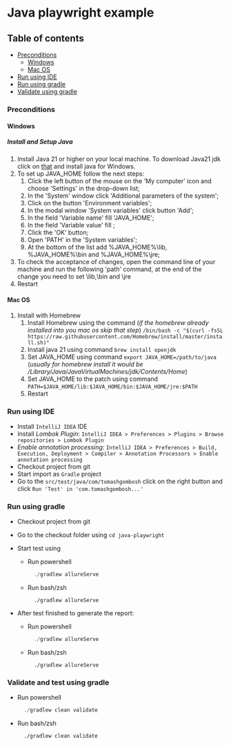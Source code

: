 # Java playwright example
## Table of contents

* [Preconditions](#preconditions)
    * [Windows](#windows)
    * [Mac OS](#macos)
* [Run using IDE](#idea)
* [Run using gradle](#run-gradle)
* [Validate using gradle](#validate)

### Preconditions

<h4 id="windows">Windows</h4>

##### Install and Setup Java

1. Install Java 21 or higher on your local machine. To download Java21 jdk click on [that](https://www.oracle.com/uk/java/technologies/downloads/) and install java for Windows.
1. To set up JAVA_HOME follow the next steps:
    1. Click the left button of the mouse on the 'My computer' icon and choose 'Settings' in the drop-down list;
    1. In the 'System' window click 'Additional parameters of the system';
    1. Click on the button 'Environment variables';
    1. In the modal window 'System variables' click button 'Add';
    1. In the field 'Variable name' fill 'JAVA_HOME';
    1. In the field 'Variable value' fill <path to jdk>;
    1. Click the 'OK' button;
    1. Open 'PATH' in the 'System variables';
    1. At the bottom of the list add %JAVA_HOME%\lib, %JAVA_HOME%\bin and %JAVA_HOME%\jre;
1. To check the acceptance of changes, open the command line of your machine and run the following 'path' command, at the end of the change you need to set <path to jdk>\lib,<path to jdk>\bin and <path to jdk>\jre
1. Restart

<h4 id="macos">Mac OS</h4>

1. Install with Homebrew
    1. Install Homebrew using the command (*if the homebrew already installed into you mac os skip that step*) ``/bin/bash -c "$(curl -fsSL https://raw.githubusercontent.com/Homebrew/install/master/install.sh)"``
    1. Install java 21 using command `brew install openjdk`
    1. Set JAVA_HOME using command `export JAVA_HOME=/path/to/java` (*usually for homebrew install it would be /Library/Java/JavaVirtualMachines/jdk/Contents/Home*)
    1. Set JAVA_HOME to the patch using command `PATH=$JAVA_HOME/lib:$JAVA_HOME/bin:$JAVA_HOME/jre:$PATH`
    1. Restart 

<h3 id="idea">Run using IDE</h3>

* Install `IntelliJ IDEA` IDE
* Install _Lombok Plugin_: `IntelliJ IDEA > Preferences > Plugins > Browse repositories > Lombok Plugin`
* _Enable annotation processing_: `IntelliJ IDEA > Preferences > Build, Execution, Deployment > Compiler > Annotation Processors > Enable annotation processing`
* Checkout project from git
* Start import as `Gradle` project
* Go to the `src/test/java/com/tomashgombosh` click on the right button and click ``Run 'Test' in 'com.tomashgombosh...'``

<h3 id="run-gradle">Run using gradle</h3>

* Checkout project from git
* Go to the checkout folder using ``cd java-playwright``
* Start test using 
  * Run powershell
     ```powershell
       ./gradlew allureServe
     ```
  * Run bash/zsh
     ```shell
       ./gradlew allureServe
     ```

* After test finished to generate the report: 
    * Run powershell
      ```powershell
        ./gradlew allureServe
      ```
    * Run bash/zsh
      ```shell
        ./gradlew allureServe
      ```

<h3 id="validate">Validate and test using gradle</h3>

* Run powershell
  ```powershell
    ./gradlew clean validate
  ```
* Run bash/zsh
  ```shell
    ./gradlew clean validate
  ```